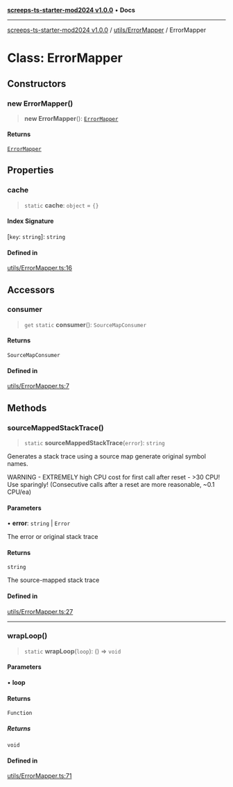[**screeps-ts-starter-mod2024 v1.0.0**](../../../README.md) • **Docs**

***

[screeps-ts-starter-mod2024 v1.0.0](../../../modules.md) / [utils/ErrorMapper](../README.md) / ErrorMapper

# Class: ErrorMapper

## Constructors

### new ErrorMapper()

> **new ErrorMapper**(): [`ErrorMapper`](ErrorMapper.md)

#### Returns

[`ErrorMapper`](ErrorMapper.md)

## Properties

### cache

> `static` **cache**: `object` = `{}`

#### Index Signature

 \[`key`: `string`\]: `string`

#### Defined in

[utils/ErrorMapper.ts:16](https://github.com/Kaimodo/screeps-ts-starter-mod2024/blob/4b75b9d7b38a405f19ec366bf960a8f00c878cd1/src/utils/ErrorMapper.ts#L16)

## Accessors

### consumer

> `get` `static` **consumer**(): `SourceMapConsumer`

#### Returns

`SourceMapConsumer`

#### Defined in

[utils/ErrorMapper.ts:7](https://github.com/Kaimodo/screeps-ts-starter-mod2024/blob/4b75b9d7b38a405f19ec366bf960a8f00c878cd1/src/utils/ErrorMapper.ts#L7)

## Methods

### sourceMappedStackTrace()

> `static` **sourceMappedStackTrace**(`error`): `string`

Generates a stack trace using a source map generate original symbol names.

WARNING - EXTREMELY high CPU cost for first call after reset - >30 CPU! Use sparingly!
(Consecutive calls after a reset are more reasonable, ~0.1 CPU/ea)

#### Parameters

• **error**: `string` \| `Error`

The error or original stack trace

#### Returns

`string`

The source-mapped stack trace

#### Defined in

[utils/ErrorMapper.ts:27](https://github.com/Kaimodo/screeps-ts-starter-mod2024/blob/4b75b9d7b38a405f19ec366bf960a8f00c878cd1/src/utils/ErrorMapper.ts#L27)

***

### wrapLoop()

> `static` **wrapLoop**(`loop`): () => `void`

#### Parameters

• **loop**

#### Returns

`Function`

##### Returns

`void`

#### Defined in

[utils/ErrorMapper.ts:71](https://github.com/Kaimodo/screeps-ts-starter-mod2024/blob/4b75b9d7b38a405f19ec366bf960a8f00c878cd1/src/utils/ErrorMapper.ts#L71)
